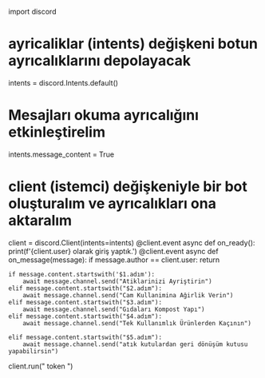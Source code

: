 import discord
# ayricaliklar (intents) değişkeni botun ayrıcalıklarını depolayacak
intents = discord.Intents.default()
# Mesajları okuma ayrıcalığını etkinleştirelim
intents.message_content = True
# client (istemci) değişkeniyle bir bot oluşturalım ve ayrıcalıkları ona aktaralım
client = discord.Client(intents=intents)
@client.event
async def on_ready():
    print(f'{client.user} olarak giriş yaptık.')
@client.event
async def on_message(message):
    if message.author == client.user:
        return
    
    if message.content.startswith('$1.adım'):
        await message.channel.send("Atiklarinizi Ayriştirin")
    elif message.content.startswith("$2.adım"):
        await message.channel.send("Cam Kullanimina Ağirlik Verin")
    elif message.content.startswith("$3.adım"):
        await message.channel.send("Gıdaları Kompost Yapı")
    elif message.content.startswith("$4.adım"):
        await message.channel.send("Tek Kullanımlık Ürünlerden Kaçının") 
    
    elif message.content.startswith("$5.adım"):
        await message.channel.send("atık kutulardan geri dönüşüm kutusu yapabilirsin") 

client.run("    token     ")
